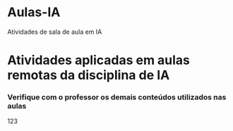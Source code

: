 # Aulas-IA
 Atividades de sala de aula em IA

# Atividades aplicadas em aulas remotas da disciplina de IA

### Verifique com o professor os demais conteúdos utilizados nas aulas


123